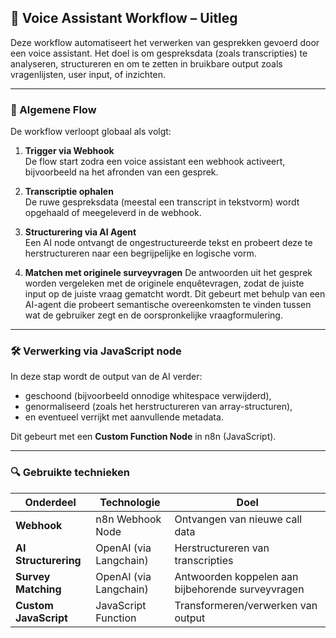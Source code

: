 ## 🧠 Voice Assistant Workflow – Uitleg

Deze workflow automatiseert het verwerken van gesprekken gevoerd door een voice assistant. Het doel is om gespreksdata (zoals transcripties) te analyseren, structureren en om te zetten in bruikbare output zoals vragenlijsten, user input, of inzichten.

---

### 🔄 Algemene Flow

De workflow verloopt globaal als volgt:

1. **Trigger via Webhook**  
   De flow start zodra een voice assistant een webhook activeert, bijvoorbeeld na het afronden van een gesprek.

2. **Transcriptie ophalen**  
   De ruwe gespreksdata (meestal een transcript in tekstvorm) wordt opgehaald of meegeleverd in de webhook.

3. **Structurering via AI Agent**  
   Een AI node ontvangt de ongestructureerde tekst en probeert deze te herstructureren naar een begrijpelijke en logische vorm.

4. **Matchen met originele surveyvragen**
   De antwoorden uit het gesprek worden vergeleken met de originele enquêtevragen, zodat de juiste input op de juiste vraag gematcht wordt. Dit gebeurt met behulp van een AI-agent die probeert semantische overeenkomsten te vinden tussen wat de gebruiker zegt en de oorspronkelijke vraagformulering.

---

### 🛠️ Verwerking via JavaScript node

In deze stap wordt de output van de AI verder:
- geschoond (bijvoorbeeld onnodige whitespace verwijderd),
- genormaliseerd (zoals het herstructureren van array-structuren),
- en eventueel verrijkt met aanvullende metadata.

Dit gebeurt met een **Custom Function Node** in n8n (JavaScript).

---

### 🔍 Gebruikte technieken

| Onderdeel             | Technologie           | Doel                                               |
|------------------------|------------------------|-----------------------------------------------------|
| **Webhook**            | n8n Webhook Node       | Ontvangen van nieuwe call data                      |
| **AI Structurering**   | OpenAI (via Langchain) | Herstructureren van transcripties                   |
| **Survey Matching**    | OpenAI (via Langchain) | Antwoorden koppelen aan bijbehorende surveyvragen   |
| **Custom JavaScript**  | JavaScript Function    | Transformeren/verwerken van output                  |
